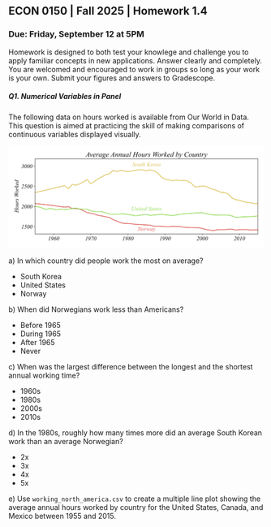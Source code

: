 

<div style="margin-top: -70px;"></div>

## ECON 0150 | Fall 2025 | Homework 1.4

### Due: Friday, September 12 at 5PM

Homework is designed to both test your knowlege and challenge you to apply familiar concepts in new applications. Answer clearly and completely. You are welcomed and encouraged to work in groups so long as your work is your own. Submit your figures and answers to Gradescope.



##### Q1. Numerical Variables in Panel

The following data on hours worked is available from Our World in Data. This question is aimed at practicing the skill of making comparisons of continuous variables displayed visually. 

![](i/hw_01.png)

a) In which country did people work the most on average?

- South Korea
- United States
- Norway

b) When did Norwegians work less than Americans?

- Before 1965
- During 1965
- After 1965
- Never

c) When was the largest difference between the longest and the shortest annual working time?

- 1960s
- 1980s
- 2000s
- 2010s

d) In the 1980s, roughly how many times more did an average South Korean work than an average Norwegian?

- 2x
- 3x
- 4x
- 5x

e) Use `working_north_america.csv` to create a multiple line plot showing the average annual hours worked by country for the United States, Canada, and Mexico between 1955 and 2015.
